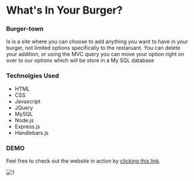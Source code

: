 # What's In Your Burger?

### Burger-town
Is is a site where you can choose to add anything you want to have in your burger, not limited options specifically to the restaruant. You can delete your addition, or using the MVC query you can move your option right on over to our options which will be store in a My SQL database

### Technolgies Used
* HTML
* CSS
* Javascript
* JQuery
* MySQL
* Node.js
* Express.js
* Handlebars.js

### DEMO
Feel free to check out the website in action by [clicking this link](http://google.com).


![1](https://user-images.githubusercontent.com/41274613/48302789-d4399080-e4c6-11e8-83e8-9863fb3c7960.JPG)

